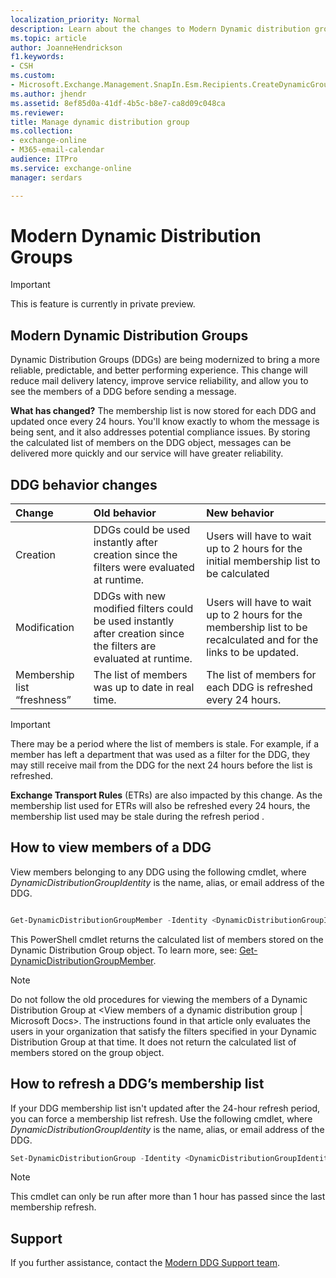 ```yaml
---
localization_priority: Normal
description: Learn about the changes to Modern Dynamic distribution groups.
ms.topic: article
author: JoanneHendrickson
f1.keywords:
- CSH
ms.custom:
- Microsoft.Exchange.Management.SnapIn.Esm.Recipients.CreateDynamicGroupWizardForm.CreateDynamicGroupInformationWizardPage
ms.author: jhendr
ms.assetid: 8ef85d0a-41df-4b5c-b8e7-ca8d09c048ca
ms.reviewer: 
title: Manage dynamic distribution group
ms.collection: 
- exchange-online
- M365-email-calendar
audience: ITPro
ms.service: exchange-online
manager: serdars

---
```

# Modern Dynamic Distribution Groups

>[!Important]
>This is feature is currently in private preview.

## Modern Dynamic Distribution Groups 

Dynamic Distribution Groups (DDGs) are being modernized to bring a more reliable, predictable, and better performing experience. This change will reduce mail delivery latency, improve service reliability, and allow you to see the members of a DDG before sending a message. 

**What has changed?**
The membership list is now stored for each DDG and updated once every 24 hours. You'll know exactly to whom the message is being sent, and it also addresses potential compliance issues. By storing the calculated list of members on the DDG object, messages can be delivered more quickly and our service will have greater reliability. 


## DDG behavior changes

|Change|Old behavior|New behavior|
|:-----|:-----|:-----|
|Creation|DDGs could be used instantly after creation since the filters were evaluated at runtime. |Users will have to wait up to 2 hours for the initial membership list to be calculated |
Modification |DDGs with new modified filters could be used instantly after creation since the filters are evaluated at runtime. |Users will have to wait up to 2 hours for the membership list to be recalculated and for the links to be updated.|
|Membership list “freshness” |The list of members was up to date in real time.|The list of members for each DDG is refreshed every 24 hours.|

>[!Important]
>There may be a period where the list of members is stale. For example, if a member has left a department that was used as a filter for the DDG, they may still receive mail from the DDG for the next 24 hours before the list is refreshed. 
>
> **Exchange Transport Rules** (ETRs) are also impacted by this change.  As the membership list used for ETRs will also be refreshed every 24 hours, the membership list used may be stale during the refresh period .
 
## How to view members of a DDG

View members belonging to any DDG using the following cmdlet, where *DynamicDistributionGroupIdentity* is the name, alias, or email address of the DDG. 

```PowerShell

Get-DynamicDistributionGroupMember -Identity <DynamicDistributionGroupIdentity> 

```

This PowerShell cmdlet returns the calculated list of members stored on the Dynamic Distribution Group object. 
To learn more, see: [Get-DynamicDistributionGroupMember](https://docs.microsoft.com/en-us/powershell/module/exchange/get-dynamicdistributiongroupmember?view=exchange-ps#inputs). 

>[!Note]
> Do not follow the old procedures for viewing the members of a Dynamic Distribution Group at <View members of a dynamic distribution group | Microsoft Docs>. The instructions found in that article only evaluates the users in your organization that satisfy the filters specified in your Dynamic Distribution Group at that time.  It does not return the calculated list of members stored on the group object. 

## How to refresh a DDG’s membership list 

If your DDG membership list isn't updated after the 24-hour refresh period, you can force a membership list refresh.  Use the following cmdlet, where *DynamicDistributionGroupIdentity* is the name, alias, or email address of the DDG.

```PowerShell
Set-DynamicDistributionGroup -Identity <DynamicDistributionGroupIdentity> -ForceMembershipRefresh 

``` 

>[!Note]
> This cmdlet can only be run after more than 1 hour has passed since the last membership refresh.
 
## Support 

If you further assistance, contact the [Modern DDG Support team](modernddgsupport@service.microsoft.com).

